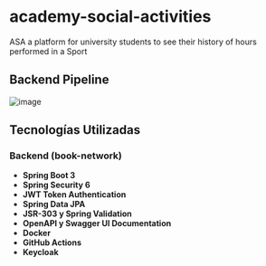 # academy-social-activities
ASA a platform for university students to see their history of hours performed in a Sport

## Backend Pipeline
![image](https://github.com/user-attachments/assets/e61f5519-74c9-4d49-b52b-ac780fdf4009)


## Tecnologías Utilizadas

### Backend (book-network)
- **Spring Boot 3**
- **Spring Security 6**
- **JWT Token Authentication**
- **Spring Data JPA**
- **JSR-303 y Spring Validation**
- **OpenAPI y Swagger UI Documentation**
- **Docker**
- **GitHub Actions**
- **Keycloak**
